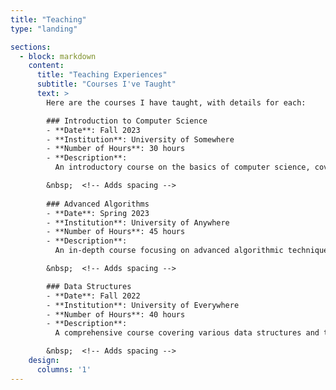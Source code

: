 ```yaml
---
title: "Teaching"
type: "landing"

sections:
  - block: markdown
    content:
      title: "Teaching Experiences"
      subtitle: "Courses I've Taught"
      text: >
        Here are the courses I have taught, with details for each:

        ### Introduction to Computer Science
        - **Date**: Fall 2023  
        - **Institution**: University of Somewhere  
        - **Number of Hours**: 30 hours  
        - **Description**: 
          An introductory course on the basics of computer science, covering fundamental concepts and practical applications.

        &nbsp;  <!-- Adds spacing -->
        
        ### Advanced Algorithms
        - **Date**: Spring 2023  
        - **Institution**: University of Anywhere  
        - **Number of Hours**: 45 hours  
        - **Description**: 
          An in-depth course focusing on advanced algorithmic techniques, including sorting, searching, and optimization.

        &nbsp;  <!-- Adds spacing -->

        ### Data Structures
        - **Date**: Fall 2022  
        - **Institution**: University of Everywhere  
        - **Number of Hours**: 40 hours  
        - **Description**: 
          A comprehensive course covering various data structures and their applications, including arrays, lists, and trees.

        &nbsp;  <!-- Adds spacing -->
    design:
      columns: '1'
---
```

